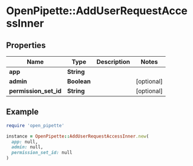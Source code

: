 # OpenPipette::AddUserRequestAccessInner

## Properties

| Name | Type | Description | Notes |
| ---- | ---- | ----------- | ----- |
| **app** | **String** |  |  |
| **admin** | **Boolean** |  | [optional] |
| **permission_set_id** | **String** |  | [optional] |

## Example

```ruby
require 'open_pipette'

instance = OpenPipette::AddUserRequestAccessInner.new(
  app: null,
  admin: null,
  permission_set_id: null
)
```

